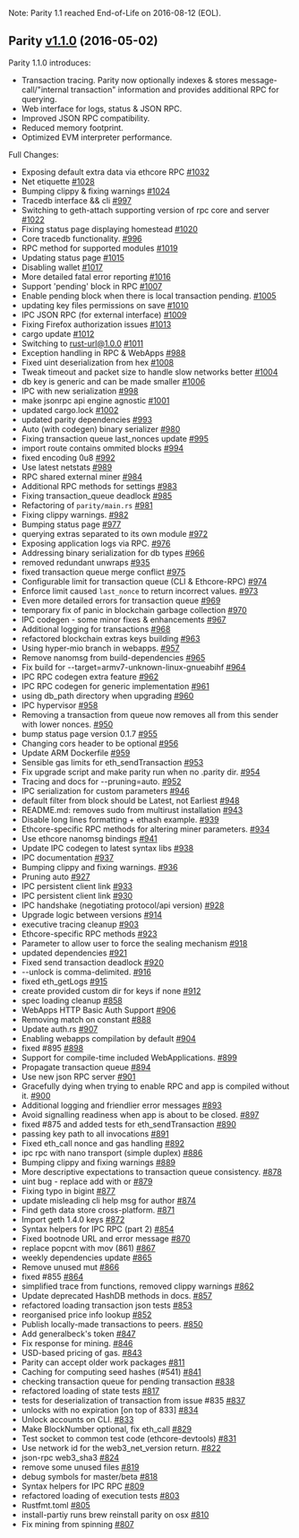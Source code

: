 Note: Parity 1.1 reached End-of-Life on 2016-08-12 (EOL).

## Parity [v1.1.0](https://github.com/openethereum/openethereum/releases/tag/v1.1.0) (2016-05-02)

Parity 1.1.0 introduces:

- Transaction tracing. Parity now optionally indexes & stores message-call/"internal transaction" information and provides additional RPC for querying.
- Web interface for logs, status & JSON RPC.
- Improved JSON RPC compatibility.
- Reduced memory footprint.
- Optimized EVM interpreter performance.

Full Changes:

- Exposing default extra data via ethcore RPC [#1032](https://github.com/openethereum/openethereum/pull/1032)
- Net etiquette [#1028](https://github.com/openethereum/openethereum/pull/1028)
- Bumping clippy & fixing warnings [#1024](https://github.com/openethereum/openethereum/pull/1024)
- Tracedb interface && cli [#997](https://github.com/openethereum/openethereum/pull/997)
- Switching to geth-attach supporting version of rpc core and server [#1022](https://github.com/openethereum/openethereum/pull/1022)
- Fixing status page displaying homestead  [#1020](https://github.com/openethereum/openethereum/pull/1020)
- Core tracedb functionality. [#996](https://github.com/openethereum/openethereum/pull/996)
- RPC method for supported modules [#1019](https://github.com/openethereum/openethereum/pull/1019)
- Updating status page [#1015](https://github.com/openethereum/openethereum/pull/1015)
- Disabling wallet [#1017](https://github.com/openethereum/openethereum/pull/1017)
- More detailed fatal error reporting [#1016](https://github.com/openethereum/openethereum/pull/1016)
- Support 'pending' block in RPC [#1007](https://github.com/openethereum/openethereum/pull/1007)
- Enable pending block when there is local transaction pending. [#1005](https://github.com/openethereum/openethereum/pull/1005)
- updating key files permissions on save [#1010](https://github.com/openethereum/openethereum/pull/1010)
- IPC JSON RPC (for external interface) [#1009](https://github.com/openethereum/openethereum/pull/1009)
- Fixing Firefox authorization issues [#1013](https://github.com/openethereum/openethereum/pull/1013)
- cargo update [#1012](https://github.com/openethereum/openethereum/pull/1012)
- Switching to rust-url@1.0.0 [#1011](https://github.com/openethereum/openethereum/pull/1011)
- Exception handling in RPC & WebApps [#988](https://github.com/openethereum/openethereum/pull/988)
- Fixed uint deserialization from hex [#1008](https://github.com/openethereum/openethereum/pull/1008)
- Tweak timeout and packet size to handle slow networks better [#1004](https://github.com/openethereum/openethereum/pull/1004)
- db key is generic and can be made smaller [#1006](https://github.com/openethereum/openethereum/pull/1006)
- IPC with new serialization [#998](https://github.com/openethereum/openethereum/pull/998)
- make jsonrpc api engine agnostic [#1001](https://github.com/openethereum/openethereum/pull/1001)
- updated cargo.lock [#1002](https://github.com/openethereum/openethereum/pull/1002)
- updated parity dependencies [#993](https://github.com/openethereum/openethereum/pull/993)
- Auto (with codegen) binary serializer  [#980](https://github.com/openethereum/openethereum/pull/980)
- Fixing transaction queue last_nonces update [#995](https://github.com/openethereum/openethereum/pull/995)
- import route contains ommited blocks [#994](https://github.com/openethereum/openethereum/pull/994)
- fixed encoding 0u8 [#992](https://github.com/openethereum/openethereum/pull/992)
- Use latest netstats [#989](https://github.com/openethereum/openethereum/pull/989)
- RPC shared external miner [#984](https://github.com/openethereum/openethereum/pull/984)
- Additional RPC methods for settings [#983](https://github.com/openethereum/openethereum/pull/983)
- Fixing transaction_queue deadlock [#985](https://github.com/openethereum/openethereum/pull/985)
- Refactoring of `parity/main.rs` [#981](https://github.com/openethereum/openethereum/pull/981)
- Fixing clippy warnings. [#982](https://github.com/openethereum/openethereum/pull/982)
- Bumping status page [#977](https://github.com/openethereum/openethereum/pull/977)
- querying extras separated to its own module [#972](https://github.com/openethereum/openethereum/pull/972)
- Exposing application logs via RPC. [#976](https://github.com/openethereum/openethereum/pull/976)
- Addressing binary serialization for db types [#966](https://github.com/openethereum/openethereum/pull/966)
- removed redundant unwraps [#935](https://github.com/openethereum/openethereum/pull/935)
- fixed transaction queue merge conflict [#975](https://github.com/openethereum/openethereum/pull/975)
- Configurable limit for transaction queue (CLI & Ethcore-RPC) [#974](https://github.com/openethereum/openethereum/pull/974)
- Enforce limit caused `last_nonce` to return incorrect values. [#973](https://github.com/openethereum/openethereum/pull/973)
- Even more detailed errors for transaction queue [#969](https://github.com/openethereum/openethereum/pull/969)
- temporary fix of panic in blockchain garbage collection [#970](https://github.com/openethereum/openethereum/pull/970)
- IPC codegen - some minor fixes & enhancements [#967](https://github.com/openethereum/openethereum/pull/967)
- Additional logging for transactions [#968](https://github.com/openethereum/openethereum/pull/968)
- refactored blockchain extras keys building [#963](https://github.com/openethereum/openethereum/pull/963)
- Using hyper-mio branch in webapps. [#957](https://github.com/openethereum/openethereum/pull/957)
- Remove nanomsg from build-dependencies [#965](https://github.com/openethereum/openethereum/pull/965)
- Fix build for --target=armv7-unknown-linux-gnueabihf [#964](https://github.com/openethereum/openethereum/pull/964)
- IPC RPC codegen extra feature [#962](https://github.com/openethereum/openethereum/pull/962)
- IPC RPC codegen for generic implementation [#961](https://github.com/openethereum/openethereum/pull/961)
- using db_path directory when upgrading [#960](https://github.com/openethereum/openethereum/pull/960)
- IPC hypervisor [#958](https://github.com/openethereum/openethereum/pull/958)
- Removing a transaction from queue now removes all from this sender with lower nonces. [#950](https://github.com/openethereum/openethereum/pull/950)
- bump status page version 0.1.7 [#955](https://github.com/openethereum/openethereum/pull/955)
- Changing cors header to be optional [#956](https://github.com/openethereum/openethereum/pull/956)
- Update ARM Dockerfile [#959](https://github.com/openethereum/openethereum/pull/959)
- Sensible gas limits for eth_sendTransaction [#953](https://github.com/openethereum/openethereum/pull/953)
- Fix upgrade script and make parity run when no .parity dir. [#954](https://github.com/openethereum/openethereum/pull/954)
- Tracing and docs for --pruning=auto. [#952](https://github.com/openethereum/openethereum/pull/952)
- IPC serialization for custom parameters [#946](https://github.com/openethereum/openethereum/pull/946)
- default filter from block should be Latest, not Earliest [#948](https://github.com/openethereum/openethereum/pull/948)
- README.md: removes sudo from multirust installation [#943](https://github.com/openethereum/openethereum/pull/943)
- Disable long lines formatting + ethash example. [#939](https://github.com/openethereum/openethereum/pull/939)
- Ethcore-specific RPC methods for altering miner parameters. [#934](https://github.com/openethereum/openethereum/pull/934)
- Use ethcore nanomsg bindings [#941](https://github.com/openethereum/openethereum/pull/941)
- Update IPC codegen to latest syntax libs [#938](https://github.com/openethereum/openethereum/pull/938)
- IPC documentation [#937](https://github.com/openethereum/openethereum/pull/937)
- Bumping clippy and fixing warnings. [#936](https://github.com/openethereum/openethereum/pull/936)
- Pruning auto [#927](https://github.com/openethereum/openethereum/pull/927)
- IPC persistent client link [#933](https://github.com/openethereum/openethereum/pull/933)
- IPC persistent client link [#930](https://github.com/openethereum/openethereum/pull/930)
- IPC handshake (negotiating protocol/api version) [#928](https://github.com/openethereum/openethereum/pull/928)
- Upgrade logic between versions [#914](https://github.com/openethereum/openethereum/pull/914)
- executive tracing cleanup [#903](https://github.com/openethereum/openethereum/pull/903)
- Ethcore-specific RPC methods [#923](https://github.com/openethereum/openethereum/pull/923)
- Parameter to allow user to force the sealing mechanism [#918](https://github.com/openethereum/openethereum/pull/918)
- updated dependencies [#921](https://github.com/openethereum/openethereum/pull/921)
- Fixed send transaction deadlock [#920](https://github.com/openethereum/openethereum/pull/920)
- --unlock is comma-delimited. [#916](https://github.com/openethereum/openethereum/pull/916)
- fixed eth_getLogs [#915](https://github.com/openethereum/openethereum/pull/915)
- create provided custom dir for keys if none [#912](https://github.com/openethereum/openethereum/pull/912)
- spec loading cleanup [#858](https://github.com/openethereum/openethereum/pull/858)
- WebApps HTTP Basic Auth Support [#906](https://github.com/openethereum/openethereum/pull/906)
- Removing match on constant [#888](https://github.com/openethereum/openethereum/pull/888)
- Update auth.rs [#907](https://github.com/openethereum/openethereum/pull/907)
- Enabling webapps compilation by default [#904](https://github.com/openethereum/openethereum/pull/904)
- fixed #895 [#898](https://github.com/openethereum/openethereum/pull/898)
- Support for compile-time included WebApplications. [#899](https://github.com/openethereum/openethereum/pull/899)
- Propagate transaction queue [#894](https://github.com/openethereum/openethereum/pull/894)
- Use new json RPC server [#901](https://github.com/openethereum/openethereum/pull/901)
- Gracefully dying when trying to enable RPC and app is compiled without it. [#900](https://github.com/openethereum/openethereum/pull/900)
- Additional logging and friendlier error messages [#893](https://github.com/openethereum/openethereum/pull/893)
- Avoid signalling readiness when app is about to be closed. [#897](https://github.com/openethereum/openethereum/pull/897)
- fixed #875 and added tests for eth_sendTransaction [#890](https://github.com/openethereum/openethereum/pull/890)
- passing key path to all invocations [#891](https://github.com/openethereum/openethereum/pull/891)
- Fixed eth_call nonce and gas handling [#892](https://github.com/openethereum/openethereum/pull/892)
- ipc rpc with nano transport (simple duplex) [#886](https://github.com/openethereum/openethereum/pull/886)
- Bumping clippy and fixing warnings [#889](https://github.com/openethereum/openethereum/pull/889)
- More descriptive expectations to transaction queue consistency. [#878](https://github.com/openethereum/openethereum/pull/878)
- uint bug - replace add with or [#879](https://github.com/openethereum/openethereum/pull/879)
- Fixing typo in bigint [#877](https://github.com/openethereum/openethereum/pull/877)
- update misleading cli help msg for author [#874](https://github.com/openethereum/openethereum/pull/874)
- Find geth data store cross-platform. [#871](https://github.com/openethereum/openethereum/pull/871)
- Import geth 1.4.0 keys [#872](https://github.com/openethereum/openethereum/pull/872)
- Syntax helpers for IPC RPC (part 2) [#854](https://github.com/openethereum/openethereum/pull/854)
- Fixed bootnode URL and error message [#870](https://github.com/openethereum/openethereum/pull/870)
- replace popcnt with mov (861) [#867](https://github.com/openethereum/openethereum/pull/867)
- weekly dependencies update [#865](https://github.com/openethereum/openethereum/pull/865)
- Remove unused mut [#866](https://github.com/openethereum/openethereum/pull/866)
- fixed #855 [#864](https://github.com/openethereum/openethereum/pull/864)
- simplified trace from functions, removed clippy warnings [#862](https://github.com/openethereum/openethereum/pull/862)
- Update deprecated HashDB methods in docs. [#857](https://github.com/openethereum/openethereum/pull/857)
- refactored loading transaction json tests [#853](https://github.com/openethereum/openethereum/pull/853)
- reorganised price info lookup [#852](https://github.com/openethereum/openethereum/pull/852)
- Publish locally-made transactions to peers. [#850](https://github.com/openethereum/openethereum/pull/850)
- Add generalbeck's token [#847](https://github.com/openethereum/openethereum/pull/847)
- Fix response for mining. [#846](https://github.com/openethereum/openethereum/pull/846)
- USD-based pricing of gas. [#843](https://github.com/openethereum/openethereum/pull/843)
- Parity can accept older work packages [#811](https://github.com/openethereum/openethereum/pull/811)
- Caching for computing seed hashes (#541) [#841](https://github.com/openethereum/openethereum/pull/841)
- checking transaction queue for pending transaction [#838](https://github.com/openethereum/openethereum/pull/838)
- refactored loading of state tests [#817](https://github.com/openethereum/openethereum/pull/817)
- tests for deserialization of transaction from issue #835 [#837](https://github.com/openethereum/openethereum/pull/837)
- unlocks with no expiration [on top of 833] [#834](https://github.com/openethereum/openethereum/pull/834)
- Unlock accounts on CLI. [#833](https://github.com/openethereum/openethereum/pull/833)
- Make BlockNumber optional, fix eth_call [#829](https://github.com/openethereum/openethereum/pull/829)
- Test socket to common test code (ethcore-devtools) [#831](https://github.com/openethereum/openethereum/pull/831)
- Use network id for the web3_net_version return. [#822](https://github.com/openethereum/openethereum/pull/822)
- json-rpc web3_sha3 [#824](https://github.com/openethereum/openethereum/pull/824)
- remove some unused files [#819](https://github.com/openethereum/openethereum/pull/819)
- debug symbols for master/beta [#818](https://github.com/openethereum/openethereum/pull/818)
- Syntax helpers for IPC RPC [#809](https://github.com/openethereum/openethereum/pull/809)
- refactored loading of execution tests [#803](https://github.com/openethereum/openethereum/pull/803)
- Rustfmt.toml [#805](https://github.com/openethereum/openethereum/pull/805)
- install-partiy runs brew reinstall parity on osx [#810](https://github.com/openethereum/openethereum/pull/810)
- Fix mining from spinning [#807](https://github.com/openethereum/openethereum/pull/807)
